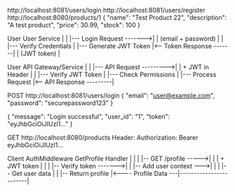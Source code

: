 http://localhost:8081/users/login
http://localhost:8081/users/register
http://localhost:8080/products/1
{
    "name": "Test Product 22",
    "description": "A test product",
    "price": 30.99,
    "stock": 100
}


User                    User Service
  |                          |
  |--- Login Request ------->|
  |   (email + password)     |
  |                          |--- Verify Credentials
  |                          |--- Generate JWT Token
  |<-- Token Response -------|
  |   (JWT token)            |


  User                    API Gateway/Service
  |                          |
  |--- API Request --------->|
  | + JWT in Header          |
  |                          |--- Verify JWT Token
  |                          |--- Check Permissions
  |                          |--- Process Request
  |<-- API Response ---------|


  POST http://localhost:8081/users/login
{
    "email": "user@example.com",
    "password": "securepassword123"
}

{
    "message": "Login successful",
    "user_id": "1",
    "token": "eyJhbGciOiJIUzI1..."
}

GET http://localhost:8080/products
Header: Authorization: Bearer eyJhbGciOiJIUzI1...


Client              AuthMiddleware           GetProfile Handler
   |                      |                        |
   |-- GET /profile ----->|                        |
   | + JWT token          |                        |
   |                      |-- Verify token ------->|
   |                      |-- Add user context --->|
   |                      |                        |-- Get user data
   |                      |                        |-- Return profile
   |<---- Profile Data ---|------------------------|